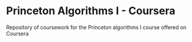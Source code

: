 # Princeton Algorithms I - Coursera
Repository of coursework for the Princeton algorithms I course offered on Coursera
